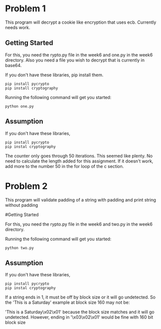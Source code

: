 # Problem 1

This program will decrypt a cookie like encryption that uses ecb. Currently needs work.

## Getting Started

For this, you need the rypto.py file in the week6 and one.py in the week6 directory.
Also you need a file you wish to decrypt that is currently in base64.

If you don't have these libraries, pip install them.

    pip install pycrypto
    pip install cryptography

Running the following command will get you started:

    python one.py

## Assumption

If you don't have these libraries,

    pip install pycrypto
    pip instal cryptography

The counter only goes through 50 iterations. This seemed like plenty. No need to calculate the length added for this assignment. If it doesn't work, add more to the number 50 in the for loop of the c section.

# Problem 2

This program will validate padding of a string with padding and print string without padding

#Getting Started

For this, you need the rypto.py file in the week6 and two.py in the week6 directory.

Running the following command will get you started:

    python two.py

## Assumption

If you don't have these libraries,

    pip install pycrypto
    pip instal cryptography

If a string ends in 1, it must be off by block size or it will go undetected.
So the 'This is a Saturday' example at block size 160 may not be:

'This is a Saturday\x02\x01' because the block size matches and it will go undetected. However, ending in '\x03\x02\x01' would be fine
with 160 bit block size
